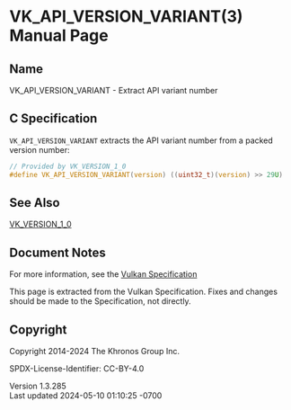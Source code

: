 # VK_API_VERSION_VARIANT(3) Manual Page

## Name

VK_API_VERSION_VARIANT - Extract API variant number



## <a href="#_c_specification" class="anchor"></a>C Specification

`VK_API_VERSION_VARIANT` extracts the API variant number from a packed
version number:

``` c
// Provided by VK_VERSION_1_0
#define VK_API_VERSION_VARIANT(version) ((uint32_t)(version) >> 29U)
```

## <a href="#_see_also" class="anchor"></a>See Also

[VK_VERSION_1_0](https://registry.khronos.org/vulkan/specs/1.3-extensions/man/html/VK_VERSION_1_0.html)

## <a href="#_document_notes" class="anchor"></a>Document Notes

For more information, see the <a
href="https://registry.khronos.org/vulkan/specs/1.3-extensions/html/vkspec.html#VK_API_VERSION_VARIANT"
target="_blank" rel="noopener">Vulkan Specification</a>

This page is extracted from the Vulkan Specification. Fixes and changes
should be made to the Specification, not directly.

## <a href="#_copyright" class="anchor"></a>Copyright

Copyright 2014-2024 The Khronos Group Inc.

SPDX-License-Identifier: CC-BY-4.0

Version 1.3.285  
Last updated 2024-05-10 01:10:25 -0700
